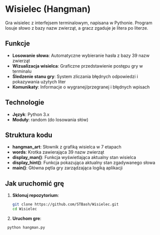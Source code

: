 # Wisielec (Hangman)

Gra wisielec z interfejsem terminalowym, napisana w Pythonie. Program losuje słowo z bazy nazw zwierząt, a gracz zgaduje je litera po literze.

## Funkcje

- **Losowanie słowa**: Automatyczne wybieranie hasła z bazy 39 nazw zwierząt
- **Wizualizacja wisielca**: Graficzne przedstawienie postępu gry w terminalu
- **Śledzenie stanu gry**: System zliczania błędnych odpowiedzi i pokazywania użytych liter
- **Komunikaty**: Informacje o wygranej/przegranej i błędnych wpisach

## Technologie

- **Język**: Python 3.x
- **Moduły**: random (do losowania słów)

## Struktura kodu

- **hangman_art**: Słownik z grafiką wisielca w 7 etapach
- **words**: Krotka zawierająca 39 nazw zwierząt
- **display_man()**: Funkcja wyświetlająca aktualny stan wisielca
- **display_hint()**: Funkcja pokazująca aktualny stan zgadywanego słowa
- **main()**: Główna pętla gry zarządzająca logiką aplikacji

## Jak uruchomić grę

1. **Sklonuj repozytorium**:
   ```bash
   git clone https://github.com/STBash/Wisielec.git
   cd Wisielec

2. **Uruchom gre**:
```bash
 python hangman.py
